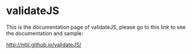 validateJS
==========

This is the documentation page of validateJS, please go to this link to see the documentation and sample:

http://nitij.github.io/validateJS/
